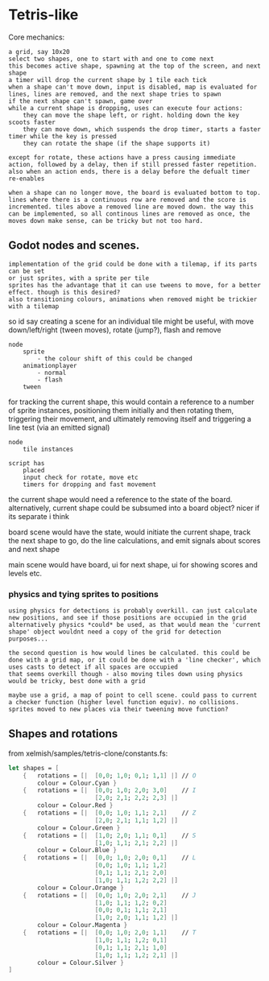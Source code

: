 # Tetris-like

Core mechanics:

    a grid, say 10x20
    select two shapes, one to start with and one to come next
    this becomes active shape, spawning at the top of the screen, and next shape
    a timer will drop the current shape by 1 tile each tick
    when a shape can't move down, input is disabled, map is evaluated for lines, lines are removed, and the next shape tries to spawn
    if the next shape can't spawn, game over
    while a current shape is dropping, uses can execute four actions:
        they can move the shape left, or right. holding down the key scoots faster
        they can move down, which suspends the drop timer, starts a faster timer while the key is pressed
        they can rotate the shape (if the shape supports it)

    except for rotate, these actions have a press causing immediate action, followed by a delay, then if still pressed faster repetition. also when an action ends, there is a delay before the defualt timer re-enables

    when a shape can no longer move, the board is evaluated bottom to top. lines where there is a continuous row are removed and the score is incremented. tiles above a removed line are moved down. the way this can be implemented, so all continous lines are removed as once, the moves down make sense, can be tricky but not too hard.

## Godot nodes and scenes.

    implementation of the grid could be done with a tilemap, if its parts can be set
    or just sprites, with a sprite per tile
    sprites has the advantage that it can use tweens to move, for a better effect. though is this desired?
    also transitioning colours, animations when removed might be trickier with a tilemap

so id say creating a scene for an individual tile might be useful, with move down/left/right (tween moves), rotate (jump?), flash and remove

    node
        sprite
            - the colour shift of this could be changed
        animationplayer
            - normal
            - flash
        tween

for tracking the current shape, this would contain a reference to a number of sprite instances, positioning them initially and then rotating them, triggering their movement, and ultimately removing itself and triggering a line test (via an emitted signal)

    node
        tile instances

    script has
        placed
        input check for rotate, move etc
        timers for dropping and fast movement

the current shape would need a reference to the state of the board. alternatively, current shape could be subsumed into a board object? nicer if its separate i think

board scene would have the state, would initiate the current shape, track the next shape to go, do the line calculations, and emit signals about scores and next shape

main scene would have board, ui for next shape, ui for showing scores and levels etc.

### physics and tying sprites to positions

    using physics for detections is probably overkill. can just calculate new positions, and see if those positions are occupied in the grid
    alternatively physics *could* be used, as that would mean the 'current shape' object wouldnt need a copy of the grid for detection purposes...

    the second question is how would lines be calculated. this could be done with a grid map, or it could be done with a 'line checker', which uses casts to detect if all spaces are occupied
    that seems overkill though - also moving tiles down using physics would be tricky, best done with a grid

    maybe use a grid, a map of point to cell scene. could pass to current a checker function (higher level function equiv). no collisions. sprites moved to new places via their tweening move function?

## Shapes and rotations

from xelmish/samples/tetris-clone/constants.fs:

```fsharp
let shapes = [
    {   rotations = [|  [0,0; 1,0; 0,1; 1,1] |] // O
        colour = Colour.Cyan }
    {   rotations = [|  [0,0; 1,0; 2,0; 3,0]    // I
                        [2,0; 2,1; 2,2; 2,3] |]
        colour = Colour.Red }
    {   rotations = [|  [0,0; 1,0; 1,1; 2,1]    // Z
                        [2,0; 2,1; 1,1; 1,2] |] 
        colour = Colour.Green }
    {   rotations = [|  [1,0; 2,0; 1,1; 0,1]    // S
                        [1,0; 1,1; 2,1; 2,2] |] 
        colour = Colour.Blue }
    {   rotations = [|  [0,0; 1,0; 2,0; 0,1]    // L
                        [0,0; 1,0; 1,1; 1,2]
                        [0,1; 1,1; 2,1; 2,0]
                        [1,0; 1,1; 1,2; 2,2] |] 
        colour = Colour.Orange }
    {   rotations = [|  [0,0; 1,0; 2,0; 2,1]    // J
                        [1,0; 1,1; 1,2; 0,2]
                        [0,0; 0,1; 1,1; 2,1]
                        [1,0; 2,0; 1,1; 1,2] |] 
        colour = Colour.Magenta }
    {   rotations = [|  [0,0; 1,0; 2,0; 1,1]    // T
                        [1,0; 1,1; 1,2; 0,1]
                        [0,1; 1,1; 2,1; 1,0]
                        [1,0; 1,1; 1,2; 2,1] |]
        colour = Colour.Silver }
]
```